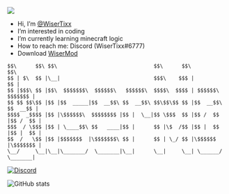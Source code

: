 ![](https://komarev.com/ghpvc/?username=WiserTixx)


- Hi, I’m [@WiserTixx](https://github.com/WiserTixx)
- I’m interested in coding
- I’m currently learning minecraft logic
- How to reach me: Discord (WiserTixx#6777)
- Download [WiserMod](https://github.com/WiserTixx/WiserMod)
```
$$\      $$\ $$\                               $$\      $$\                 $$\ 
$$ | $\  $$ |\__|                              $$$\    $$$ |                $$ |
$$ |$$$\ $$ |$$\  $$$$$$$\  $$$$$$\   $$$$$$\  $$$$\  $$$$ | $$$$$$\   $$$$$$$ |
$$ $$ $$\$$ |$$ |$$  _____|$$  __$$\ $$  __$$\ $$\$$\$$ $$ |$$  __$$\ $$  __$$ |
$$$$  _$$$$ |$$ |\$$$$$$\  $$$$$$$$ |$$ |  \__|$$ \$$$  $$ |$$ /  $$ |$$ /  $$ |
$$$  / \$$$ |$$ | \____$$\ $$   ____|$$ |      $$ |\$  /$$ |$$ |  $$ |$$ |  $$ |
$$  /   \$$ |$$ |$$$$$$$  |\$$$$$$$\ $$ |      $$ | \_/ $$ |\$$$$$$  |\$$$$$$$ |
\__/     \__|\__|\_______/  \_______|\__|      \__|     \__| \______/  \_______| 
```

[![Discord](https://lanyard.cnrad.dev/api/672826499245539328)](https://discord.com/users/672826499245539328)
<!--- 
[![](https://github-readme-stats.vercel.app/api/top-langs/?username=WiserTixx)]()
--->
![GitHub stats](https://github-readme-stats.vercel.app/api?username=WiserTixx&count_private=true)

<!---
WiserTixx/WiserTixx is a ✨ special ✨ repository because its `README.md` (this file) appears on your GitHub profile.
You can click the Preview link to take a look at your changes.
--->
